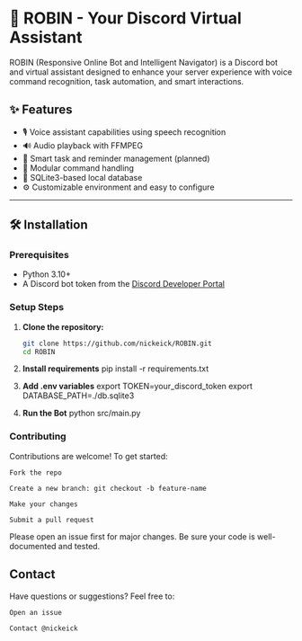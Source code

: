 # 🤖 ROBIN - Your Discord Virtual Assistant

ROBIN (Responsive Online Bot and Intelligent Navigator) is a Discord bot and virtual assistant designed to enhance your server experience with voice command recognition, task automation, and smart interactions.

## ✨ Features

- 🎙️ Voice assistant capabilities using speech recognition
- 🔊 Audio playback with FFMPEG
- 📅 Smart task and reminder management (planned)
- 🔌 Modular command handling
- 🧪 SQLite3-based local database
- ⚙️ Customizable environment and easy to configure

---

## 🛠️ Installation

### Prerequisites

- Python 3.10+
- A Discord bot token from the [Discord Developer Portal](https://discord.com/developers/applications)

### Setup Steps

1. **Clone the repository:**
   ```bash
   git clone https://github.com/nickeick/ROBIN.git
   cd ROBIN

2. **Install requirements**
   pip install -r requirements.txt

3. **Add .env variables**
  export TOKEN=your_discord_token
  export DATABASE_PATH=./db.sqlite3

4. **Run the Bot**
   python src/main.py

### Contributing

Contributions are welcome! To get started:

    Fork the repo

    Create a new branch: git checkout -b feature-name

    Make your changes

    Submit a pull request

Please open an issue first for major changes. Be sure your code is well-documented and tested.

## Contact

Have questions or suggestions? Feel free to:

    Open an issue

    Contact @nickeick
